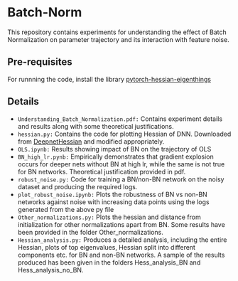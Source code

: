 # Batch-Norm

This repository contains experiments for understanding the effect of Batch Normalization on parameter trajectory and its interaction with feature noise.

## Pre-requisites
For runnning the code, install the library [pytorch-hessian-eigenthings](https://github.com/noahgolmant/pytorch-hessian-eigenthings)

## Details
* `Understanding_Batch_Normalization.pdf:` Contains experiment details and results along with some theoretical justifications.
* `hessian.py:` Contains the code for plotting Hessian of DNN. Downloaded from [DeepnetHessian](https://github.com/AnonymousNIPS2019/DeepnetHessian) and modified appropriately.
* `OLS.ipynb:` Results showing impact of BN on the trajectory of OLS
* `BN_high_lr.pynb:` Empirically demonstrates that gradient explosion occurs for deeper nets without BN at high lr, while the same is not true for BN networks. Theoretical justification provided in pdf.
* `robust_noise.py:` Code for training a BN/non-BN network on the noisy dataset and producing the required logs.
* `plot_robust_noise.ipynb:` Plots the robustness of BN vs non-BN networks against noise with increasing data points using the logs generated from the above py file
* `Other_normalizations.py:` Plots the hessian and distance from initialization for other normalizations apart from BN. Some results have been provided in the folder Other_normalizations.
* `Hessian_analysis.py:` Produces a detailed analysis, including the entire Hessian, plots of top eigenvalues, Hessian split into different components etc. for BN and non-BN networks. A sample of the results produced has been given in the folders Hess_analysis_BN and Hess_analysis_no_BN.
